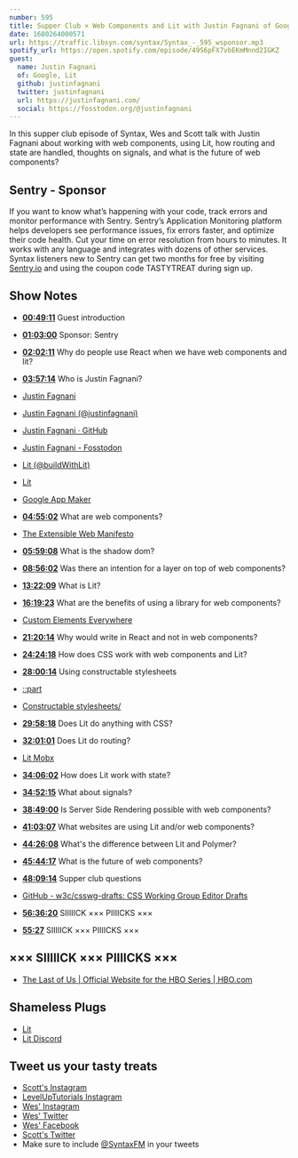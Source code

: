 ```yaml
---
number: 595
title: Supper Club × Web Components and Lit with Justin Fagnani of Google
date: 1680264000571
url: https://traffic.libsyn.com/syntax/Syntax_-_595_wsponsor.mp3
spotify_url: https://open.spotify.com/episode/49S6pFX7vbEKmMnnd2IGKZ
guest:
  name: Justin Fagnani
  of: Google, Lit
  github: justinfagnani
  twitter: justinfagnani
  url: https://justinfagnani.com/
  social: https://fosstodon.org/@justinfagnani
---
```


In this supper club episode of Syntax, Wes and Scott talk with Justin Fagnani about working with web components, using Lit, how routing and state are handled, thoughts on signals, and what is the future of web components?

## Sentry - Sponsor

If you want to know what’s happening with your code, track errors and monitor performance with Sentry. Sentry’s Application Monitoring platform helps developers see performance issues, fix errors faster, and optimize their code health. Cut your time on error resolution from hours to minutes. It works with any language and integrates with dozens of other services. Syntax listeners new to Sentry can get two months for free by visiting [Sentry.io](https://sentry.io) and using the coupon code TASTYTREAT during sign up.

## Show Notes

- **[00:49:11](#t=00:49:11)** Guest introduction
- **[01:03:00](#t=01:03:00)** Sponsor: Sentry
- **[02:02:11](#t=02:02:11)** Why do people use React when we have web components and lit?
- **[03:57:14](#t=03:57:14)** Who is Justin Fagnani?
- [Justin Fagnani](https://justinfagnani.com/)
- [Justin Fagnani (@justinfagnani)](https://twitter.com/justinfagnani)
- [Justin Fagnani · GitHub](https://github.com/justinfagnani)
- [Justin Fagnani - Fosstodon](https://fosstodon.org/@justinfagnani)
- [Lit (@buildWithLit)](https://twitter.com/buildWithLit)
- [Lit](https://lit.dev/)
- [Google App Maker](https://en.wikipedia.org/wiki/Google_App_Maker)
- **[04:55:02](#t=04:55:02)** What are web components?
- [The Extensible Web Manifesto](https://github.com/extensibleweb/manifesto)
- **[05:59:08](#t=05:59:08)** What is the shadow dom?
- **[08:56:02](#t=08:56:02)** Was there an intention for a layer on top of web components?
- **[13:22:09](#t=13:22:09)** What is Lit?
- **[16:19:23](#t=16:19:23)** What are the benefits of using a library for web components?
- [Custom Elements Everywhere](https://custom-elements-everywhere.com/)
- **[21:20:14](#t=21:20:14)** Why would write in React and not in web components?
- **[24:24:18](#t=24:24:18)** How does CSS work with web components and Lit?
- **[28:00:14](#t=28:00:14)** Using constructable stylesheets
- [::part](https://developer.mozilla.org/en-US/docs/Web/CSS/::part)
- [Constructable stylesheets/](https://web.dev/constructable-stylesheets/)
- **[29:58:18](#t=29:58:18)** Does Lit do anything with CSS?
- **[32:01:01](#t=32:01:01)** Does Lit do routing?
- [Lit Mobx](https://www.npmjs.com/package/@adobe/lit-mobx)
- **[34:06:02](#t=34:06:02)** How does Lit work with state?
- **[34:52:15](#t=34:52:15)** What about signals?
- **[38:49:00](#t=38:49:00)** Is Server Side Rendering possible with web components?
- **[41:03:07](#t=41:03:07)** What websites are using Lit and/or web components?
- **[44:26:08](#t=44:26:08)** What's the difference between Lit and Polymer?
- **[45:44:17](#t=45:44:17)** What is the future of web components?
- **[48:09:14](#t=48:09:14)** Supper club questions
- [GitHub - w3c/csswg-drafts: CSS Working Group Editor Drafts](https://github.com/w3c/csswg-drafts)
- **[56:36:20](#t=56:36:20)** SIIIIICK ××× PIIIICKS ×××

- **[55:27](#t=55:27)** SIIIIICK ××× PIIIICKS ×××

## ××× SIIIIICK ××× PIIIICKS ×××

- [The Last of Us | Official Website for the HBO Series | HBO.com](https://www.hbo.com/the-last-of-us)

## Shameless Plugs

- [Lit](https://lit.dev/)
- [Lit Discord](https://lit.dev/discord/)

## Tweet us your tasty treats

- [Scott's Instagram](https://www.instagram.com/stolinski/)
- [LevelUpTutorials Instagram](https://www.instagram.com/LevelUpTutorials/)
- [Wes' Instagram](https://www.instagram.com/wesbos/)
- [Wes' Twitter](https://twitter.com/wesbos)
- [Wes' Facebook](https://www.facebook.com/wesbos.developer)
- [Scott's Twitter](https://twitter.com/stolinski)
- Make sure to include [@SyntaxFM](https://twitter.com/SyntaxFM) in your tweets
